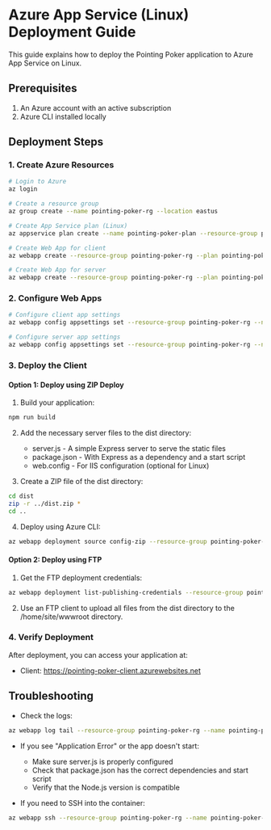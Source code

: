 # Azure App Service (Linux) Deployment Guide

This guide explains how to deploy the Pointing Poker application to Azure App Service on Linux.

## Prerequisites

1. An Azure account with an active subscription
2. Azure CLI installed locally

## Deployment Steps

### 1. Create Azure Resources

```bash
# Login to Azure
az login

# Create a resource group
az group create --name pointing-poker-rg --location eastus

# Create App Service plan (Linux)
az appservice plan create --name pointing-poker-plan --resource-group pointing-poker-rg --sku B1 --is-linux

# Create Web App for client
az webapp create --resource-group pointing-poker-rg --plan pointing-poker-plan --name pointing-poker-client --runtime "NODE:18-lts"

# Create Web App for server
az webapp create --resource-group pointing-poker-rg --plan pointing-poker-plan --name pointing-poker-server --runtime "NODE:18-lts"
```

### 2. Configure Web Apps

```bash
# Configure client app settings
az webapp config appsettings set --resource-group pointing-poker-rg --name pointing-poker-client --settings WEBSITE_NODE_DEFAULT_VERSION=18-lts SCM_DO_BUILD_DURING_DEPLOYMENT=true

# Configure server app settings
az webapp config appsettings set --resource-group pointing-poker-rg --name pointing-poker-server --settings WEBSITE_NODE_DEFAULT_VERSION=18-lts SCM_DO_BUILD_DURING_DEPLOYMENT=true
```

### 3. Deploy the Client

#### Option 1: Deploy using ZIP Deploy

1. Build your application:
```bash
npm run build
```

2. Add the necessary server files to the dist directory:
   - server.js - A simple Express server to serve the static files
   - package.json - With Express as a dependency and a start script
   - web.config - For IIS configuration (optional for Linux)

3. Create a ZIP file of the dist directory:
```bash
cd dist
zip -r ../dist.zip *
cd ..
```

4. Deploy using Azure CLI:
```bash
az webapp deployment source config-zip --resource-group pointing-poker-rg --name pointing-poker-client --src dist.zip
```

#### Option 2: Deploy using FTP

1. Get the FTP deployment credentials:
```bash
az webapp deployment list-publishing-credentials --resource-group pointing-poker-rg --name pointing-poker-client
```

2. Use an FTP client to upload all files from the dist directory to the /home/site/wwwroot directory.

### 4. Verify Deployment

After deployment, you can access your application at:
- Client: https://pointing-poker-client.azurewebsites.net

## Troubleshooting

- Check the logs:
```bash
az webapp log tail --resource-group pointing-poker-rg --name pointing-poker-client
```

- If you see "Application Error" or the app doesn't start:
  - Make sure server.js is properly configured
  - Check that package.json has the correct dependencies and start script
  - Verify that the Node.js version is compatible

- If you need to SSH into the container:
```bash
az webapp ssh --resource-group pointing-poker-rg --name pointing-poker-client
``` 